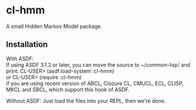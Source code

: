 # cl-hmm
A small Hidden Markov Model package.

## Installation
With ASDF:  
If using ASDF 3.1.2 or later, you can move the source to ~/common-lisp/ and
print:
    CL-USER> (asdf:load-system :cl-hmm)  
or
    CL-USER> (require :cl-hmm)  
if you are using recent version of ABCL, Clozure CL, CMUCL, ECL, CLISP, MKCL
and SBCL, which support this hook of ASDF.  

Without ASDF:
Just load the files into your REPL, then we're done.
